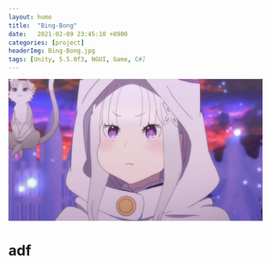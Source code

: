 ```yaml
---
layout: home
title:  "Bing-Bong"
date:   2021-02-09 23:45:10 +0900
categories: [project]
headerImg: Bing-Bong.jpg
tags: [Unity, 5.5.0f3, NGUI, Game, C#]
---
```

<div class="card">
	<img src="/assets/img/icon.jpg"/>
	<div class="card-body">
		<h1>
			adf
		</h1>
	</div>
</div>